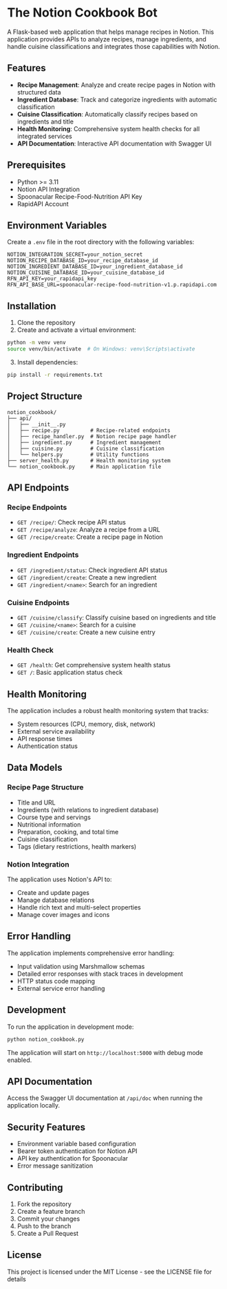 # The Notion Cookbook Bot

A Flask-based web application that helps manage recipes in Notion. This application provides APIs to analyze recipes, manage ingredients, and handle cuisine classifications and integrates those capabilities with Notion.

## Features

- **Recipe Management**: Analyze and create recipe pages in Notion with structured data
- **Ingredient Database**: Track and categorize ingredients with automatic classification
- **Cuisine Classification**: Automatically classify recipes based on ingredients and title
- **Health Monitoring**: Comprehensive system health checks for all integrated services
- **API Documentation**: Interactive API documentation with Swagger UI

## Prerequisites

- Python >= 3.11
- Notion API Integration
- Spoonacular Recipe-Food-Nutrition API Key
- RapidAPI Account

## Environment Variables

Create a `.env` file in the root directory with the following variables:

```
NOTION_INTEGRATION_SECRET=your_notion_secret
NOTION_RECIPE_DATABASE_ID=your_recipe_database_id
NOTION_INGREDIENT_DATABASE_ID=your_ingredient_database_id
NOTION_CUISINE_DATABASE_ID=your_cuisine_database_id
RFN_API_KEY=your_rapidapi_key
RFN_API_BASE_URL=spoonacular-recipe-food-nutrition-v1.p.rapidapi.com
```

## Installation

1. Clone the repository
2. Create and activate a virtual environment:
```bash
python -m venv venv
source venv/bin/activate  # On Windows: venv\Scripts\activate
```
3. Install dependencies:
```bash
pip install -r requirements.txt
```

## Project Structure

```
notion_cookbook/
├── api/
│   ├── __init__.py
│   ├── recipe.py          # Recipe-related endpoints
│   ├── recipe_handler.py  # Notion recipe page handler
│   ├── ingredient.py      # Ingredient management
│   ├── cuisine.py         # Cuisine classification
│   └── helpers.py         # Utility functions
├── server_health.py       # Health monitoring system
└── notion_cookbook.py     # Main application file
```

## API Endpoints

### Recipe Endpoints

- `GET /recipe/`: Check recipe API status
- `GET /recipe/analyze`: Analyze a recipe from a URL
- `GET /recipe/create`: Create a recipe page in Notion

### Ingredient Endpoints

- `GET /ingredient/status`: Check ingredient API status
- `GET /ingredient/create`: Create a new ingredient
- `GET /ingredient/<name>`: Search for an ingredient

### Cuisine Endpoints

- `GET /cuisine/classify`: Classify cuisine based on ingredients and title
- `GET /cuisine/<name>`: Search for a cuisine
- `GET /cuisine/create`: Create a new cuisine entry

### Health Check

- `GET /health`: Get comprehensive system health status
- `GET /`: Basic application status check

## Health Monitoring

The application includes a robust health monitoring system that tracks:

- System resources (CPU, memory, disk, network)
- External service availability
- API response times
- Authentication status

## Data Models

### Recipe Page Structure

- Title and URL
- Ingredients (with relations to ingredient database)
- Course type and servings
- Nutritional information
- Preparation, cooking, and total time
- Cuisine classification
- Tags (dietary restrictions, health markers)

### Notion Integration

The application uses Notion's API to:
- Create and update pages
- Manage database relations
- Handle rich text and multi-select properties
- Manage cover images and icons

## Error Handling

The application implements comprehensive error handling:
- Input validation using Marshmallow schemas
- Detailed error responses with stack traces in development
- HTTP status code mapping
- External service error handling

## Development

To run the application in development mode:

```bash
python notion_cookbook.py
```

The application will start on `http://localhost:5000` with debug mode enabled.

## API Documentation

Access the Swagger UI documentation at `/api/doc` when running the application locally.

## Security Features

- Environment variable based configuration
- Bearer token authentication for Notion API
- API key authentication for Spoonacular
- Error message sanitization

## Contributing

1. Fork the repository
2. Create a feature branch
3. Commit your changes
4. Push to the branch
5. Create a Pull Request

## License

This project is licensed under the MIT License - see the LICENSE file for details